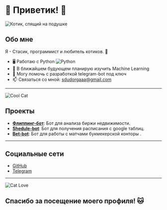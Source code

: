 # 👋 Приветик! 👋

![Котик, спящий на подушке](https://media0.giphy.com/media/v1.Y2lkPTc5MGI3NjExYWczZTJjb3NhYjJ0OWV1OWtkdzR0cjhqbjR5ZGY3MWpmN3l1aDBzeSZlcD12MV9pbnRlcm5hbF9naWZfYnlfaWQmY3Q9Zw/vVegyymxA90fkY8jkE/giphy.gif)

## Обо мне

Я - Стасик, программист и любитель котиков. 🐾

- 🖥️ Работаю с Python ![Python](https://img.shields.io/badge/python-3670A0?style=for-the-badge&logo=python&logoColor=ffdd54)
- 🌱 В ближайшем будующем планирую изучить Machine Learning
- 💬 Могу помочь с разработкой telegram-bot под ключ
- 📫 Связаться со мной: sdudorgaaa@gmail.com

---

![Cool Cat](https://placehold.co/600x200?text=Cool+Cat)

## Проекты

- **[Флиппинг-бот](ссылка_на_проект_1)**: Бот для анализа биржи недвижимости.
- **[Shedule-bot](ссылка_на_проект_2)**: Бот для получения расписания с google таблиц.
- **[Bet-bot](ссылка_на_проект_3)**: Бот для работы с матчами букмекерской конторы .

---

## Социальные сети

- [GitHub](https://github.com/sdudorgaaa)
- [Telegram](@sdudorga)

---

![Cat Love](https://placehold.co/600x200?text=Cat+Love)

## Спасибо за посещение моего профиля! 🐱
